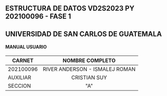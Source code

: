 ## ESTRUCTURA DE DATOS VD2S2023 PY 202100096 - FASE 1

## UNIVERSIDAD DE SAN CARLOS DE GUATEMALA
#### MANUAL USUARIO

|**CARNET**  |      **NOMBRE COMPLETO**          |  
|----------|:-----------------------------------:|
|202100096 |  RIVER ANDERSON - ISMALEJ ROMAN     |    
| AUXILIAR |            CRISTIAN SUY             |   
| SECCION  |                "A"                  |   


